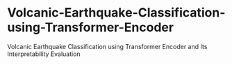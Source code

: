 # Volcanic-Earthquake-Classification-using-Transformer-Encoder
Volcanic Earthquake Classification using Transformer Encoder and Its Interpretability Evaluation
